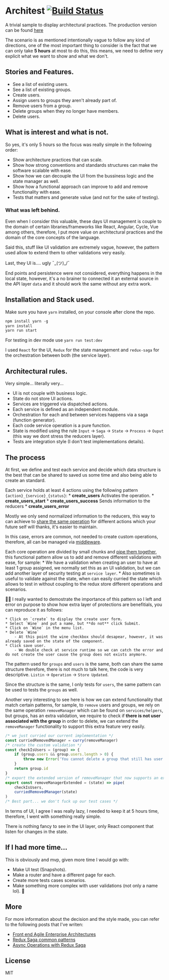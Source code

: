 # Architest [![Build Status](https://travis-ci.org/andresmijares/architest.svg?branch=master)](https://travis-ci.org/andresmijares/architest)
A trivial sample to display architectural practices. The production version can be found [here](http://laughable-feet.surge.sh/)

The scenario is as mentioned intentionally vague to follow any kind of directions, one of the most important thing to 
consider is the fact that we can only take **5 hours** at most to do this, this means, we need to define very explicit what 
we want to show and what we don't.

## Stories and Features.
* See a list of existing users.
* See a list of existing groups.
* Create users.
* Assign users to groups they aren't already part of.
* Remove users from a group.
* Delete groups when they no longer have members.
* Delete users.

## What is interest and what is not.
So yes, it's only 5 hours so the focus was really simple in the following order:
* Show architecture practices that can scale.
* Show how strong conventions and standards structures can make the software scalable with ease.  
* Show how we can decouple the UI from the bussiness logic and the state manager as well.
* Show how a functional approach can improve to add and remove functionality with ease.
* Tests that matters and generate value (and not for the sake of testing).

### What was left behind.
Even when I consider this valuable, these days UI management is couple to the domain of certain libraries/frameworks
like React, Angular, Cycle, Vue among others, therefore, I put more value on architectural practices and the domain of the
core concepts of the language.

Said this, stuff like UI validation are extremely vague, however, the pattern used allow to extend them to other validations very easily.

Last, they UI is.... ugly ¯\_(ツ)_/¯

End points and persistence were not considered, everything happens in the local state, however, it's a no brainer to connected it
an external source in the API layer `data` and it should work the same without any extra work.

## Installation and Stack used.
Make sure you have `yarn` installed, on your console after clone the repo.
```javascript
npm install yarn -g
yarn install
yarn run start 
```
For testing in dev mode use `yarn run test:dev`

I used `React` for the UI, `Redux` for the state management and `redux-saga` for the orchestration between both (the service layer).

## Architectural rules.
Very simple... literally very...
* UI is not couple with business logic.
* State do not store UI actions.
* Services are triggered via dispatched actions.
* Each service is defined as an independent module.
* Orchestration for each and between services happens via a saga (function generator).
* Each code service operation is a pure function.
* State is modified using the rule `Input` -> `Saga` -> `State` -> `Process` -> `Ouput` (this way we dont stress the reducers layer).
* Tests are integration style (I don't test implementations details).

## The process
At first, we define and test each service and decide which data structure is the best that can be shared to saved us some time
and also being able to create an standard.

Each service holds at least 4 actions using the following pattern `{action}_{service}_{status}`:
	* **create_users** Activates the operation.
	* **create_users_start**
	* **create_users_success** Sends information to the reducers
	* **create_users_error**
	
Mostly we only send normalized information to the reducers, this way to can achieve to [share the same operation](https://github.com/andresmijares/architest/blob/master/app/services/users/reducers.js#L9) for different actions
which your future self will thanks, it's easier to maintain.

In this case, errors are common, not needed to create custom operations, therefore, all can be managed via [middleware](https://github.com/andresmijares/architest/blob/master/app/services/errors/errorMiddleware.js). 

Each core operation are divided by small chunks and [pipe them together](https://github.com/andresmijares/architest/blob/master/app/services/users/helpers.js#L67), this functional
pattern allow us to add and remove different validations with ease, for sample:
	* We have a validation when creating an user to have at least 1 group assigned, we normally set this as an UI validation, 
	but we can add another layer of security testing at `service layer`.
	* Also sometimes is useful to validate against the state, when can easily curried the state which allows to test in
	without coupling to the redux store different operations and scenarios.
	
👮🏽 I really wanted to demostrate the importance of this pattern so I left and error on purpose to show how extra layer of protections are benefitials,
you can reproduce it as follows:

	* Click on `create` to display the create user form.
	* Select `Wine` and put a name, but **do not** click Submit.
	* Click on `Wine` in the menu list.
	* Delete `Wine`
		- At this point the wine checkbox should desapear, however, it was already saved on the state of the component.
	* Click save user.
		- We double check at service runtime so we can catch the error and do not create the user cause the group does not exists anymore.
		
The pattern used for `groups` and `users` is the same, both can share the same structure therefore, there is not much to talk here,
the code is very descriptive. `Listin` -> `Operation` -> `Store Updated`.

Since the structure is the same, I only tests for `users`, the same pattern can be used to tests the `groups` as well.

Another very interesting to see here is how we can extend functionality that match certain patterns, for sample, to `remove` users and groups,
we rely on the same operation `removeManager` which can be found on `services/helpers`, but groups, has an extra validation,
we require to check if **there is not user associated with the group** in order to delete, we can extend the `removeManager` functionality to support this
extra feature very easily.

```javascript
/* we just curried our current implementation */
const curriedRemovedManager = curry(removeManager)
/* create the custom validation */
const checkIsUsers = (group) => {
	if (group.users && group.users.length > 0) {
		throw new Error('You cannot delete a group that still has user assigned')
	}
	return group.id
}
/* export the extended version of removeManager that now supports an extra feature, without affecting others implementation */
export const removeManagerExtended = (state) => pipe(
	checkIsUsers,
	curriedRemovedManager(state)
)
/* Best part... we don't fuck up our test cases */
```

In terms of UI, I agree I was really lazy, I needed to keep it at 5 hours time, therefore, I went with something really simple.

There is nothing fancy to see in the UI layer, only React component that listen for changes in the state.

## If I had more time...
This is obviously and mvp, given more time I would go with:
* Make UI test (Snapshots).
* Make a router and have a different page for each.
* Create more tests cases scenarios.
* Make something more complex with user validations (not only a name lol). 🤣

## More
For more information about the decision and the style made, you can refer to the following posts that I've writen:
* [Front end Agile Enterprise Architectures](https://medium.com/shiftgig-blog/agile-front-end-architectures-with-react-redux-and-vanilla-js-23f4e5626e01)
* [Redux Saga common patterns](https://medium.com/shiftgig-blog/redux-saga-common-patterns-48437892e11c)	
* [Async Operations with Redux Saga](https://medium.freecodecamp.org/async-operations-using-redux-saga-2ba02ae077b3)


## License
MIT
